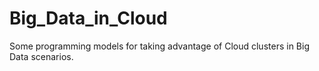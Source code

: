 # Big_Data_in_Cloud
Some programming models for taking advantage of Cloud clusters in Big Data scenarios.
